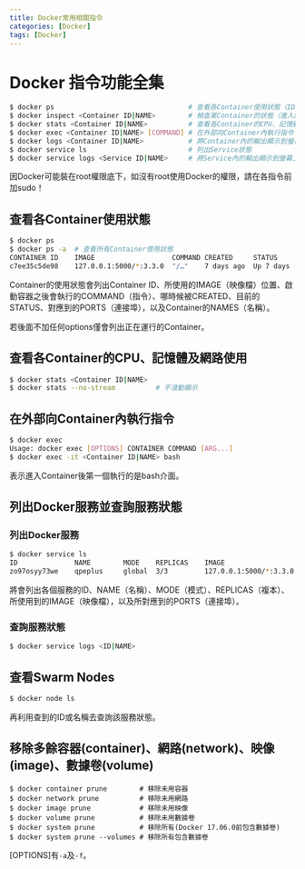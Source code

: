 ```yaml
---
title: Docker常用相關指令
categories: [Docker]
tags: [Docker]
---
```


# Docker 指令功能全集

``` bash
$ docker ps                                 # 查看各Container使用狀態（ID、NAME）
$ docker inspect <Container ID|NAME>        # 檢查某Container的狀態（進入點、執行狀態及其他詳細資料）
$ docker stats <Container ID|NAME>          # 查看各Container的CPU、記憶體及網路使用
$ docker exec <Container ID|NAME> [COMMAND] # 在外部向Container內執行指令
$ docker logs <Container ID|NAME>           # 將Container內的輸出顯示到螢幕上
$ docker service ls                         # 列出Service狀態
$ docker service logs <Service ID|NAME>     # 將Service內的輸出顯示到螢幕上
```

因Docker可能裝在root權限底下，如沒有root使用Docker的權限，請在各指令前加sudo！

## 查看各Container使用狀態

``` bash
$ docker ps
$ docker ps -a  # 查看所有Container使用狀態
CONTAINER ID    IMAGE                   COMMAND CREATED     STATUS      PORTS                               NAMES
c7ee35c5de98    127.0.0.1:5000/*:3.3.0  "/…"    7 days ago  Up 7 days   0.0.0.0:8002->8000/tcp, :::8002->8000/tcp  qpesums_web
```

Container的使用狀態會列出Container ID、所使用的IMAGE（映像檔）位置、啟動容器之後會執行的COMMAND（指令）、哪時候被CREATED、目前的STATUS、對應到的PORTS（連接埠），以及Container的NAMES（名稱）。

若後面不加任何options僅會列出正在運行的Container。

## 查看各Container的CPU、記憶體及網路使用

``` bash
$ docker stats <Container ID|NAME>
$ docker stats --no-stream          # 不滾動顯示
```

## 在外部向Container內執行指令

``` bash
$ docker exec
Usage: docker exec [OPTIONS] CONTAINER COMMAND [ARG...]
$ docker exec -it <Container ID|NAME> bash
```

表示進入Container後第一個執行的是bash介面。

## 列出Docker服務並查詢服務狀態
### 列出Docker服務

``` bash
$ docker service ls
ID              NAME        MODE    REPLICAS    IMAGE                   PORTS
zo97osyy73we    qpeplus     global  3/3         127.0.0.1:5000/*:3.3.0  *:8000->8000/tcp
```

將會列出各個服務的ID、NAME（名稱）、MODE（模式）、REPLICAS（複本）、所使用到的IMAGE（映像檔），以及所對應到的PORTS（連接埠）。

### 查詢服務狀態

``` bash
$ docker service logs <ID|NAME>
```

## 查看Swarm Nodes

``` bash
$ docker node ls
```

再利用查到的ID或名稱去查詢該服務狀態。

## 移除多餘容器(container)、網路(network)、映像(image)、數據卷(volume)

```console
$ docker container prune        # 移除未用容器
$ docker network prune          # 移除未用網路
$ docker image prune            # 移除未用映像
$ docker volume prune           # 移除未用數據卷
$ docker system prune           # 移除所有(Docker 17.06.0前包含數據卷)
$ docker system prune --volumes # 移除所有包含數據卷
```

[OPTIONS]有`-a`及`-f`。